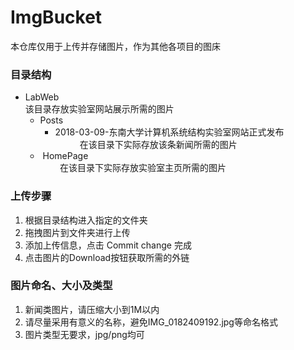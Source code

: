 # ImgBucket
本仓库仅用于上传并存储图片，作为其他各项目的图床
### 目录结构
* LabWeb  
该目录存放实验室网站展示所需的图片   
    *  Posts            
         * 2018-03-09-东南大学计算机系统结构实验室网站正式发布<br>      
         在该目录下实际存放该条新闻所需的图片     
    *  HomePage<br> 
         在该目录下实际存放实验室主页所需的图片 
### 上传步骤
1. 根据目录结构进入指定的文件夹
2. 拖拽图片到文件夹进行上传
3. 添加上传信息，点击 Commit change 完成
4. 点击图片的Download按钮获取所需的外链

### 图片命名、大小及类型
1. 新闻类图片，请压缩大小到1M以内
2. 请尽量采用有意义的名称，避免IMG_0182409192.jpg等命名格式
3. 图片类型无要求，jpg/png均可
